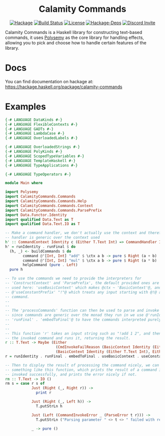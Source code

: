 <h1 align="center">Calamity Commands</h1>

<p align="center">
  <a href="https://hackage.haskell.org/package/calamity-commands"><img src="https://img.shields.io/hackage/v/calamity-commands" alt="Hackage"></a>
  <a href="https://github.com/simmsb/calamity/actions/workflows/build.yml"><img src="https://github.com/simmsb/calamity/actions/workflows/build.yml/badge.svg" alt="Build Status"></a>
  <a href="https://github.com/simmsb/calamity/blob/master/LICENSE"><img src="https://img.shields.io/github/license/simmsb/calamity" alt="License"></a>
  <a href="https://hackage.haskell.org/package/calamity"><img src="https://img.shields.io/hackage-deps/v/calamity" alt="Hackage-Deps"></a>
  <a href="https://discord.gg/NGCThCY"><img src="https://discord.com/api/guilds/754446998077178088/widget.png?style=shield" alt="Discord Invite"></a>
</p>

Calamity Commands is a Haskell library for constructing text-based commands, it
uses [Polysemy](https://hackage.haskell.org/package/polysemy) as the core
library for handling effects, allowing you to pick and choose how to handle
certain features of the library.

# Docs

You can find documentation on hackage at: https://hackage.haskell.org/package/calamity-commands

# Examples

``` haskell
{-# LANGUAGE DataKinds #-}
{-# LANGUAGE FlexibleContexts #-}
{-# LANGUAGE GADTs #-}
{-# LANGUAGE LambdaCase #-}
{-# LANGUAGE OverloadedLabels #-}

{-# LANGUAGE OverloadedStrings #-}
{-# LANGUAGE PolyKinds #-}
{-# LANGUAGE ScopedTypeVariables #-}
{-# LANGUAGE TemplateHaskell #-}
{-# LANGUAGE TypeApplications #-}

{-# LANGUAGE TypeOperators #-}

module Main where

import Polysemy
import CalamityCommands.Commands
import CalamityCommands.Commands.Help
import CalamityCommands.Commands.Context
import CalamityCommands.Commands.ParsePrefix
import Data.Functor.Identity
import qualified Data.Text as T
import qualified Data.Text.IO as T

-- Make a command handler, we don't actually use the context and therefore this
-- handler is generic over the context used
h' :: CommandContext Identity c (Either T.Text Int) => CommandHandler Identity c (Either T.Text Int)
h' = runIdentity . runFinal $ do
  (h, _) <- buildCommands $ do
        command @'[Int, Int] "add" $ \ctx a b -> pure $ Right (a + b)
        command @'[Int, Int] "mul" $ \ctx a b -> pure $ Right (a * b)
        helpCommand (pure . Left)
  pure h

-- To use the commands we need to provide the interpreters for
-- 'ConstructContext' and 'ParsePrefix', the default provided ones are being
-- used here: 'useBasicContext' which makes @ctx ~ 'BasicContext'@, and
-- @'useConstantPrefix' "!"@ which treats any input starting with @!@ as a
-- command.
--
--
-- The 'processCommands' function can then be used to parse and invoke commands,
-- since commands are generic over the monad they run in we use @'runIdentity' .
-- 'runFinal' . 'embedToFinal'@ to have the commands interpreted purely.
--
--
-- This function 'r' takes an input string such as "!add 1 2", and then looks up
-- the invoked command and runs it, returning the result.
r :: T.Text -> Maybe (Either
                       (CmdInvokeFailReason (BasicContext Identity (Either T.Text Int)))
                       (BasicContext Identity (Either T.Text Int), Either T.Text Int))
r = runIdentity . runFinal . embedToFinal . useBasicContext . useConstantPrefix "!" . processCommands h'

-- Then to display the result of processing the command nicely, we can use a
-- something like this function, which prints the result of a command if one was
-- invoked successfully, and prints the error nicely if not.
rm :: T.Text -> IO ()
rm s = case r s of
            Just (Right (_, Right r)) ->
              print r

            Just (Right (_, Left h)) ->
              T.putStrLn h

            Just (Left (CommandInvokeError _ (ParseError t r))) ->
              T.putStrLn ("Parsing parameter " <> t <> " failed with reason: " <> r)

            _ -> pure ()
```

